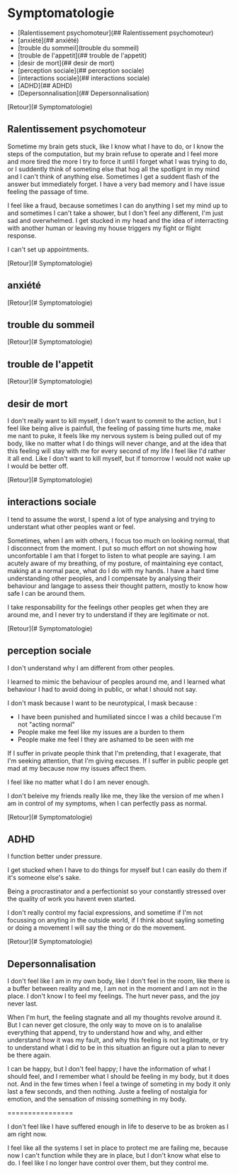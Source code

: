 # Symptomatologie
 * [Ralentissement psychomoteur](## Ralentissement psychomoteur)
 * [anxiété](## anxiété)
 * [trouble du sommeil](trouble du sommeil)
 * [trouble de l'appetit](## trouble de l'appetit)
 * [desir de mort](## desir de mort)
 * [perception sociale](## perception sociale)
 * [interactions sociale](## interactions sociale)
 * [ADHD](## ADHD)
 * [Depersonnalisation](## Depersonnalisation)

[Retour](# Symptomatologie)
## Ralentissement psychomoteur

Sometime my brain gets stuck, like I know what I have to do, or I know the steps of the computation, but my brain refuse to operate and I feel more and more tired the more I try to force it until I forget what I was trying to do, or I suddently think of someting else that hog all the spotlignt in my mind and I can't think of anything else. Sometimes I get a suddent flash of the answer but immediately forget.
I have a very bad memory and I have issue feeling the passage of time.

I feel like a fraud, because sometimes I can do anything I set my mind up to and sometimes I can't take a shower, but I don't feel any different, I'm just sad and overwhelmed.
I get stucked in my head and the idea of interracting with another human or leaving my house triggers my fight or flight response.

I can't set up appointments.

[Retour](# Symptomatologie)
## anxiété

[Retour](# Symptomatologie)
## trouble du sommeil

[Retour](# Symptomatologie)
## trouble de l'appetit

[Retour](# Symptomatologie)
## desir de mort

I don't really want to kill myself, I don't want to commit to the action, but I feel like being alive is painfull, the feeling of passing time hurts me, make me nant to puke, it feels like my nervous system is being pulled out of my body, like no matter what I do things will never change, and at the idea that this feeling will stay with me for every second of my life I feel like I'd rather it all end. Like I don't want to kill myself, but if tomorrow I would not wake up I would be better off.

[Retour](# Symptomatologie)
## interactions sociale

I tend to assume the worst, I spend a lot of type analysing and trying to understant what other peoples want or feel. 

Sometimes, when I am with others, I focus too much on looking normal, that I disconnect from the moment. I put so much effort on not showing how unconfortable I am that I forget to listen to what people are saying. I am acutely aware of my breathing, of my posture, of maintaining eye contact, making at a normal pace, what do I do with my hands.
I have a hard time understanding other peoples, and I compensate by analysing their behaviour and langage to assess their thought pattern, mostly to know how safe I can be around them.

I take responsability for the feelings other peoples get when they are around me, and I never try to understand if they are legitimate or not.

[Retour](# Symptomatologie)
## perception sociale

I don't understand why I am different from other peoples.

I learned to mimic the behaviour of peoples around me, and I learned what behaviour I had to avoid doing in public, or what I should not say.

I don't mask because I want to be neurotypical, I mask because :
 * I have been punished and humiliated sincce I was a child because I'm not "acting normal"
 * People make me feel like my issues are a burden to them
 * People make me feel I they are ashamed to be seen with me

If I suffer in private people think that I'm pretending, that I exagerate, that I'm seeking attention, that I'm giving excuses.
If I suffer in public people get mad at my because now my issues affect them.

I feel like no matter what I do I am never enough.

I don't beleive my friends really like me, they like the version of me when I am in control of my symptoms, when I can perfectly pass as normal. 

[Retour](# Symptomatologie)
## ADHD 

I function better under pressure.

I get stucked when I have to do things for myself but I can easily do them if it's someone else's sake.

Being a procrastinator and a perfectionist so your constantly stressed over the quality of work you havent even started.

I don't really control my facial expressions, and sometime if I'm not focussing on anyting in the outside world, if I think about sayling someting or doing a movement I will say the thing or do the movement.

[Retour](# Symptomatologie)
## Depersonnalisation

I don't feel like I am in my own body, like I don't feel in the room, like there is a buffer between reality and me, I am not in the moment and I am not in the place.
I don't know I to feel my feelings. The hurt never pass, and the joy never last. 

When I'm hurt, the feeling stagnate and all my thoughts revolve around it. But I can never get closure, the only way to move on is to analalise everything that append, try to understand how and why, and either understand how it was my fault, and why this feeling is not legitimate, or try to understand what I did to be in this situation an figure out a plan to never be there again.

I can be happy, but I don't feel happy; I have the information of what I should feel, and I remember what I should be feeling in my body, but it does not. And in the few times when I feel a twinge of someting in my body it only last a few seconds, and then nothing. Juste a feeling of nostalgia for emotion, and the sensation of missing something in my body.

================ 

I don't feel like I have suffered enough in life to deserve to be as broken as I am right now.

I feel like all the systems I set in place to protect me are failing me, because now I can't function while they are in place, but I don't know what else to do. I feel like I no longer have control over them, but they control me.






